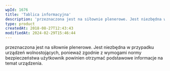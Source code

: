 ```yaml
---
wpId: 1676
title: 'Tablica informacyjna'
description: 'przeznaczona jest na siłownie plenerowe. Jest niezbędna w przypadku urządzeń wolnostojących, ponieważ zgodnie z wymogami normy bezpieczeństwa użytkownik powinien otrzymać podstawowe informacje na temat urządzenia.'
type: product
createdAt: 2018-08-27T12:43:43
modifiedAt: 2024-02-29T15:46:44
---
```



przeznaczona jest na siłownie plenerowe. Jest niezbędna w przypadku urządzeń wolnostojących, ponieważ zgodnie z wymogami normy bezpieczeństwa użytkownik powinien otrzymać podstawowe informacje na temat urządzenia.